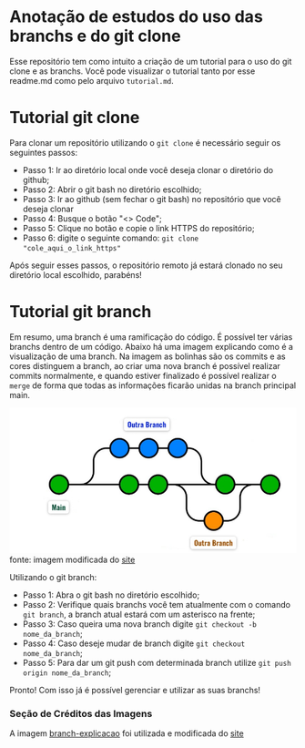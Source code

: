# Anotação de estudos do uso das branchs e do git clone

Esse repositório tem como intuito a criação de um tutorial para o uso do git clone e as branchs. Você pode visualizar o tutorial tanto por esse readme.md como pelo arquivo `tutorial.md`.

# Tutorial git clone

Para clonar um repositório utilizando o `git clone` é necessário seguir os seguintes passos:

- Passo 1: Ir ao diretório local onde você deseja clonar o diretório do github;
- Passo 2: Abrir o git bash no diretório escolhido;
- Passo 3: Ir ao github (sem fechar o git bash) no repositório que você deseja clonar
- Passo 4: Busque o botão "<> Code";
- Passo 5: Clique no botão e copie o link HTTPS do repositório;
- Passo 6: digite o seguinte comando: `git clone "cole_aqui_o_link_https"`

Após seguir esses passos, o repositório remoto já estará clonado no seu diretório local escolhido, parabéns!

# Tutorial git branch 

Em resumo, uma branch é uma ramificação do código. É possível ter várias branchs dentro de um código.
Abaixo há uma imagem explicando como é a visualização de uma branch. 
Na imagem as bolinhas são os commits e as cores distinguem a branch, ao criar uma nova branch é possível realizar commits normalmente, 
e quando estiver finalizado é possível realizar o `merge` de forma que todas as informações ficarão unidas na branch principal main.

![Imagem branch](https://github.com/joaocruzzup/git-branch/blob/main/branch-explicacao.jpg)
fonte: imagem modificada do [site](https://www.nobledesktop.com/learn/git/git-branches)

Utilizando o git branch:

- Passo 1: Abra o git bash no diretório escolhido;
- Passo 2: Verifique quais branchs você tem atualmente com o comando `git branch`, a branch atual estará com um asterisco na frente;
- Passo 3: Caso queira uma nova branch digite `git checkout -b nome_da_branch`;
- Passo 4: Caso deseje mudar de branch digite `git checkout nome_da_branch`;
- Passo 5: Para dar um git push com determinada branch utilize `git push origin nome_da_branch`;

Pronto! Com isso já é possível gerenciar e utilizar as suas branchs!

### Seção de Créditos das Imagens
A imagem [branch-explicacao](https://github.com/joaocruzzup/git-branch/blob/main/branch-explicacao.jpg) foi utilizada e modificada do [site](https://www.nobledesktop.com/learn/git/git-branches)
